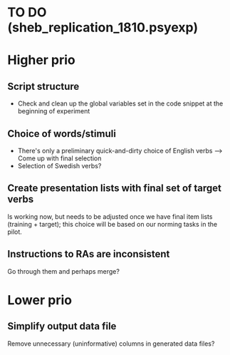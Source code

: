 TO DO (sheb_replication_1810.psyexp)
===================================

Higher prio
===========

## Script structure

- Check and clean up the global variables set in the code snippet at the beginning of experiment


## Choice of words/stimuli

- There's only a preliminary quick-and-dirty choice of English verbs --> Come up with final selection
- Selection of Swedish verbs?


## Create presentation lists with final set of target verbs

Is working now, but needs to be adjusted once we have final item lists (training + target); this choice will be based on our norming tasks in the pilot.


## Instructions to RAs are inconsistent

Go through them and perhaps merge?


Lower prio
============

## Simplify output data file

Remove unnecessary (uninformative) columns in generated data files?
